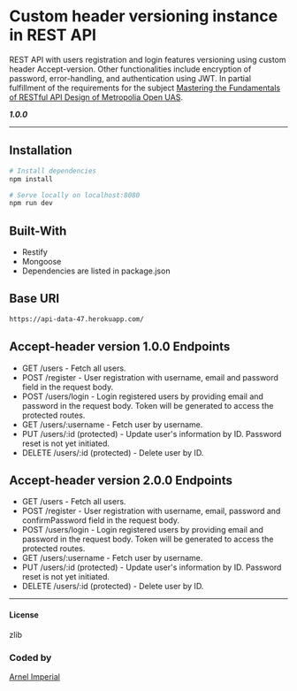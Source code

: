 # Custom header versioning instance in REST API

REST API with users registration and login features versioning using custom header Accept-version. Other functionalities include encryption of password, error-handling, and authentication using JWT. In partial fulfillment of the requirements for the subject [Mastering the Fundamentals of RESTful API Design of Metropolia Open UAS](http://opendata.metropolia.fi/koulutushaku/search.php#result-87398).

***1.0.0***

---


## Installation

```bash 
# Install dependencies
npm install

# Serve locally on localhost:8080
npm run dev
```

## Built-With

- Restify
- Mongoose
- Dependencies are listed in package.json


## Base URI

```bash
https://api-data-47.herokuapp.com/

```

## Accept-header version 1.0.0 Endpoints
- GET /users - Fetch all users.
- POST /register - User registration with username, email and password field in the request body.
- POST /users/login - Login registered users by providing email and password in the request body. Token will be generated to access the protected routes.
- GET /users/:username - Fetch user by username.
- PUT /users/:id (protected) - Update user's information by ID. Password reset is not yet initiated.
- DELETE /users/:id (protected) - Delete user by ID.

## Accept-header version 2.0.0 Endpoints
- GET /users - Fetch all users.
- POST /register - User registration with username, email, password and confirmPassword field in the request body.
- POST /users/login - Login registered users by providing email and password in the request body. Token will be generated to access the protected routes.
- GET /users/:username - Fetch user by username.
- PUT /users/:id (protected) - Update user's information by ID. Password reset is not yet initiated.
- DELETE /users/:id (protected) - Delete user by ID.

---


#### License
zlib

### Coded by

[Arnel Imperial](https://arnelimperial.bitbucket.io/)



